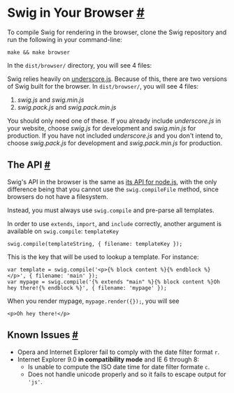 Swig in Your Browser <a name="browser" href="#browser">#</a>
====================

To compile Swig for rendering in the browser, clone the Swig repository and run the following in your command-line:

    make && make browser

In the `dist/browser/` directory, you will see 4 files:

Swig relies heavily on [underscore.js](http://documentcloud.github.com/underscore/). Because of this, there are two versions of Swig built for the browser. In `dist/browser/`, you will see 4 files:

1. _swig.js_ and _swig.min.js_
1. _swig.pack.js_ and _swig.pack.min.js_

You should only need one of these. If you already include _underscore.js_ in your website, choose _swig.js_ for development and _swig.min.js_ for production. If you have not included _underscore.js_ and you don't intend to, choose _swig.pack.js_ for development and _swig.pack.min.js_ for production.

## The API <a name="api" href="#api">#</a>

Swig's API in the browser is the same as [its API for node.js](getting-started.md), with the only difference being that you cannot use the `swig.compileFile` method, since browsers do not have a filesystem.

Instead, you must always use `swig.compile` and pre-parse all templates.

In order to use `extends`, `import`, and `include` correctly, another argument is available on `swig.compile`: `templateKey`

    swig.compile(templateString, { filename: templateKey });

This is the key that will be used to lookup a template. For instance:

    var template = swig.compile('<p>{% block content %}{% endblock %}</p>', { filename: 'main' });
    var mypage = swig.compile('{% extends "main" %}{% block content %}Oh hey there!{% endblock %}', { filename: 'mypage' });

When you render mypage, `mypage.render({});`, you will see

    <p>Oh hey there!</p>

## Known Issues <a name="issues" href="#issues">#</a>

* Opera and Internet Explorer fail to comply with the date filter format `r`.
* Internet Explorer 9.0 **in compatibility mode** and IE 6 through 8:
    * Is unable to compute the ISO date time for date filter formate `c`.
    * Does not handle unicode properly and so it fails to escape output for `'js'`.
